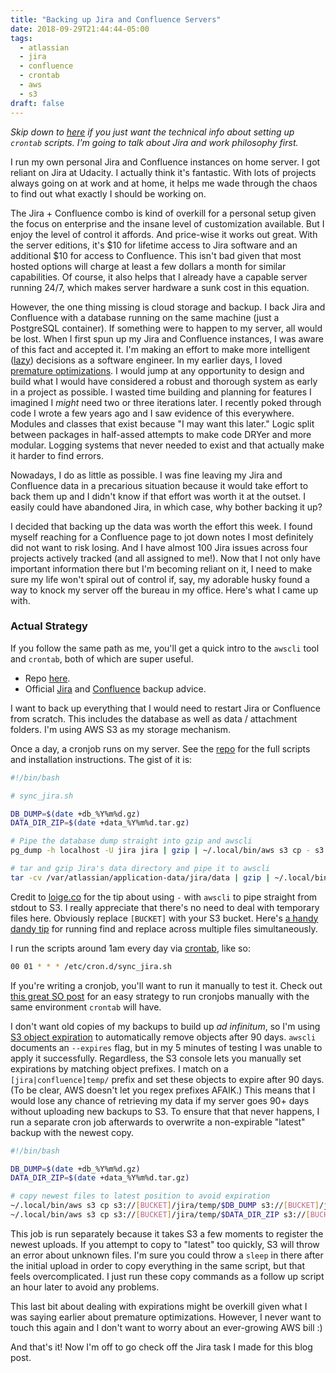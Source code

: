 ```yaml
---
title: "Backing up Jira and Confluence Servers"
date: 2018-09-29T21:44:44-05:00
tags: 
  - atlassian
  - jira
  - confluence
  - crontab
  - aws
  - s3
draft: false
---
```


*Skip down to [here](#Actual%20Strategy) if you just want the technical info about setting up `crontab` scripts. I'm going to talk about Jira and work philosophy first.*

I run my own personal Jira and Confluence instances on home server. I got reliant on Jira at Udacity. I actually think it's fantastic. With lots of projects always going on at work and at home, it helps me wade through the chaos to find out what exactly I should be working on.

The Jira + Confluence combo is kind of overkill for a personal setup given the focus on enterprise and the insane level of customization available. But I enjoy the level of control it affords. And price-wise it works out great. With the server editions, it's $10 for lifetime access to Jira software and an additional $10 for access to Confluence. This isn't bad given that most hosted options will charge at least a few dollars a month for similar capabilities. Of course, it also helps that I already have a capable server running 24/7, which makes server hardware a sunk cost in this equation.

However, the one thing missing is cloud storage and backup. I back Jira and Confluence with a database running on the same machine (just a PostgreSQL container). If something were to happen to my server, all would be lost. When I first spun up my Jira and Confluence instances, I was aware of this fact and accepted it. I'm making an effort to make more intelligent ([lazy](http://wiki.c2.com/?OptimizeLater)) decisions as a software engineer. In my earlier days, I loved [premature optimizations](http://wiki.c2.com/?PrematureOptimization). I would jump at any opportunity to design and build what I would have considered a robust and thorough system as early in a project as possible. I wasted time building and planning for features I imagined I *might* need two or three iterations later. I recently poked through code I wrote a few years ago and I saw evidence of this everywhere. Modules and classes that exist because "I may want this later." Logic split between packages in half-assed attempts to make code DRYer and more modular. Logging systems that never needed to exist and that actually make it harder to find errors.

Nowadays, I do as little as possible. I was fine leaving my Jira and Confluence data in a precarious situation because it would take effort to back them up and I didn't know if that effort was worth it at the outset. I easily could have abandoned Jira, in which case, why bother backing it up?

I decided that backing up the data was worth the effort this week. I found myself reaching for a Confluence page to jot down notes I most definitely did not want to risk losing. And I have almost 100 Jira issues across four projects actively tracked (and all assigned to me!). Now that I not only have important information there but I'm becoming reliant on it, I need to make sure my life won't spiral out of control if, say, my adorable husky found a way to knock my server off the bureau in my office. Here's what I came up with.

### Actual Strategy

If you follow the same path as me, you'll get a quick intro to the `awscli` tool and `crontab`, both of which are super useful.

* Repo [here](https://github.com/cameronwp/atlassian-server).
* Official [Jira](https://confluence.atlassian.com/adminjiraserver071/backing-up-data-802592964.html) and [Confluence](https://confluence.atlassian.com/doc/production-backup-strategy-38797389.html) backup advice.

I want to back up everything that I would need to restart Jira or Confluence from scratch. This includes the database as well as data / attachment folders. I'm using AWS S3 as my storage mechanism.

Once a day, a cronjob runs on my server. See the [repo](https://github.com/cameronwp/atlassian-server) for the full scripts and installation instructions. The gist of it is:

```sh
#!/bin/bash

# sync_jira.sh

DB_DUMP=$(date +db_%Y%m%d.gz)
DATA_DIR_ZIP=$(date +data_%Y%m%d.tar.gz)

# Pipe the database dump straight into gzip and awscli
pg_dump -h localhost -U jira jira | gzip | ~/.local/bin/aws s3 cp - s3://[BUCKET]/jira/temp/$DB_DUMP

# tar and gzip Jira's data directory and pipe it to awscli
tar -cv /var/atlassian/application-data/jira/data | gzip | ~/.local/bin/aws s3 cp - s3://[BUCKET]/jira/temp/$DATA_DIR_ZIP

```

Credit to [loige.co](https://loige.co/aws-command-line-s3-content-from-stdin-or-to-stdout/) for the tip about using ` - ` with `awscli` to pipe straight from stdout to S3. I really appreciate that there's no need to deal with temporary files here. Obviously replace `[BUCKET]` with your S3 bucket. Here's [a handy dandy tip](https://isaacsukin.com/news/2013/06/command-line-tip-replace-word-all-files-directory) for running find and replace across multiple files simultaneously.

I run the scripts around 1am every day via [crontab](https://crontab.guru/every-day-at-1am), like so:

```sh
00 01 * * * /etc/cron.d/sync_jira.sh
```

If you're writing a cronjob, you'll want to run it manually to test it. Check out [this great SO post](https://serverfault.com/questions/85893/running-a-cron-job-manually-and-immediately/85906) for an easy strategy to run cronjobs manually with the same environment `crontab` will have.

I don't want old copies of my backups to build up *ad infinitum*, so I'm using [S3 object expiration](https://aws.amazon.com/blogs/aws/amazon-s3-object-expiration/) to automatically remove objects after 90 days. `awscli` documents an `--expires` flag, but in my 5 minutes of testing I was unable to apply it successfully. Regardless, the S3 console lets you manually set expirations by matching object prefixes. I match on a `[jira|confluence]temp/` prefix and set these objects to expire after 90 days. (To be clear, AWS doesn't let you regex prefixes AFAIK.) This means that I would lose any chance of retrieving my data if my server goes 90+ days without uploading new backups to S3. To ensure that that never happens, I run a separate cron job afterwards to overwrite a non-expirable "latest" backup with the newest copy.

```sh
#!/bin/bash

DB_DUMP=$(date +db_%Y%m%d.gz)
DATA_DIR_ZIP=$(date +data_%Y%m%d.tar.gz)

# copy newest files to latest position to avoid expiration
~/.local/bin/aws s3 cp s3://[BUCKET]/jira/temp/$DB_DUMP s3://[BUCKET]/jira/latest_db.gz
~/.local/bin/aws s3 cp s3://[BUCKET]/jira/temp/$DATA_DIR_ZIP s3://[BUCKET]/jira/latest_data.tar.gz
```

This job is run separately because it takes S3 a few moments to register the newest uploads. If you attempt to copy to "latest" too quickly, S3 will throw an error about unknown files. I'm sure you could throw a `sleep` in there after the initial upload in order to copy everything in the same script, but that feels overcomplicated. I just run these copy commands as a follow up script an hour later to avoid any problems.

This last bit about dealing with expirations might be overkill given what I was saying earlier about premature optimizations. However, I never want to touch this again and I don't want to worry about an ever-growing AWS bill :)

And that's it! Now I'm off to go check off the Jira task I made for this blog post.
